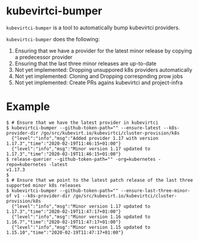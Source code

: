 kubevirtci-bumper
===============

`kubevirtci-bumper` is a tool to automatically bump kubevirtci providers.

`kubevirtci-bumper` does the following:

1. Ensuring that we have a provider for the latest minor release by copying a predecessor provider
2. Ensuring that the last three minor releases are up-to-date
3. Not yet implemented: Dropping unsuppored k8s providers automatically
4. Not yet implemented: Cloning and Dropping correspnding prow jobs
5. Not yet implemented: Create PRs agains kubevirtci and project-infra

Example
=======

```
$ # Ensure that we have the latest provider in kubevirtci
$ kubevirtci-bumper --github-token-path="" --ensure-latest --k8s-provider-dir /go/src/kubevirt.io/kubevirtci/cluster-provision/k8s
  {"level":"info","msg":"Added provider 1.17 with version 1.17.3","time":"2020-02-19T11:46:15+01:00"}
  {"level":"info","msg":"Minor version 1.17 updated to 1.17.3","time":"2020-02-19T11:46:15+01:00"}
$ release-querier --github-token-path="" -org=kubernetes -repo=kubernetes -latest
v1.17.3
$
$ # Ensure that we point to the latest patch release of the last three supported minor k8s releases
$ kubevirtci-bumper --github-token-path="" --ensure-last-three-minor-of v1 --k8s-provider-dir /go/src/kubevirt.io/kubevirtci/cluster-provision/k8s
  {"level":"info","msg":"Minor version 1.17 updated to 1.17.3","time":"2020-02-19T11:47:17+01:00"}
  {"level":"info","msg":"Minor version 1.16 updated to 1.16.7","time":"2020-02-19T11:47:17+01:00"}
  {"level":"info","msg":"Minor version 1.15 updated to 1.15.10","time":"2020-02-19T11:47:17+01:00"}
```

